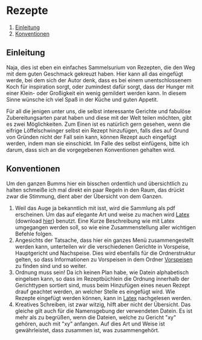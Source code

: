 # Rezepte

1. [Einleitung](#einleitung)
2. [Konventionen](#konventionen)


## Einleitung <a name="einleitung"></a>
Naja, dies ist eben ein einfaches Sammelsurium von Rezepten, die den Weg mit dem guten Geschmack gekreuzt haben. Hier kann all das eingefügt werde, bei dem sich der Autor denk, dass es bei einem unentschlossenem Koch für inspiration sorgt, oder zumindest dafür sorgt, dass der Hunger mit einer Klein- oder Großigkeit ein wenig gemildert werden kann. In diesem Sinne wünsche ich viel Spaß in der Küche und guten Appetit.

Für all die jenigen unter uns, die selbst interessante Gerichte und fabulöse Zubereitungsarten parat haben und diese mit der Welt teilen möchten, gibt es zwei Möglichkeiten. Zum Einen ist es natürlich gern gesehen, wenn die eifrige Löffelschwinger selbst ein Rezept hinzufügen, falls dies auf Grund von Gründen nicht der Fall sein kann, können Rezept auch eingefügt werden, indem man sie einschickt. Im Falle des selbst einfügens, bitte ich darum, dass sich an die vorgegebenen Konventionen gehalten wird.

## Konventionen <a name="konventionen"></a>
Um den ganzen Bumms hier ein bisschen ordentlich und übersichtlich zu halten schmeiße ich mal direkt ein paar Regeln in den Raum, das drückt zwar die Stimmung, dient aber der Übersicht von dem Ganzen.
1. Weil das Auge ja bekanntlich mit isst, wird die Sammlung als pdf erscheinen. Um das auf elegante Art und weise zu machen wird [Latex](#latex) (download [hier](https://www.latex-project.org/get/)) benutzt. Eine Kurze Beschreibung wie mit Latex umgegangen werden soll, so wie eine Zusammenstellung aller wichtigen Befehle folgen.
2. Angesichts der Tatsache, dass hier ein ganzes Menü zusammengestellt werden kann, unterteilen wir die verschiedenen Gerichte in Vorspeise, Hauptgericht und Nachspeise. Dies wird ebenfalls für die Ordnerstruktur gelten, so dass Informationen zu Vorspeisen in dem Ordner [Vorspeisen](./Vorspeisen) zu finden sind und so weiter.
3. Ordnung muss sein! Da ich keinen Plan habe, wie Datein alphabetisch eingelsen kann, so dass im Rezeptbüchlein die Ordnung innerhalb der Gerichttypen sortiert sind, muss beim Hinzufügen eines neuen Rezept drauf geachtet werden, an welcher Stelle es eingefügt wird. Wie Rezepte eingefügt werden können, kann in [Latex](#latex) nachgelesen werden.
4. Kreatives Schreiben, ist zwar witzig, hilft aber nicht der Übersicht. Das gleiche gilt auch für die Namensgebung der verwendeten Datein. Es ist mehr als zu begrüßen, wenn die Dateien, welche zu Gericht "xy" gehören, auch mit "xy" anfangen. Auf dies Art und Weise ist gewährleistet, dass zusammen ist, was zusammengehört.
